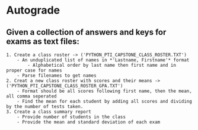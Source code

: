 # Autograde

## Given a collection of answers and keys for exams as text files:

    1. Create a class roster -> ('PYTHON_PTI_CAPSTONE_CLASS_ROSTER.TXT')
        - An unduplicated list of names in *'Lastname, Firstname'* format
            - Alphabetical order by last name then first name and in proper case for names
        - Parse filenames to get names
    2. Creat a new class roster with scores and their means -> ('PYTHON_PTI_CAPSTONE_CLASS_ROSTER_GPA.TXT')
        - Format should be all scores following first name, then the mean, all comma seperated
        - Find the mean for each student by adding all scores and dividing by the number of tests taken.
    3. Create a class summary report
        - Provide number of students in the class
        - Provide the mean and standard deviation of each exam
